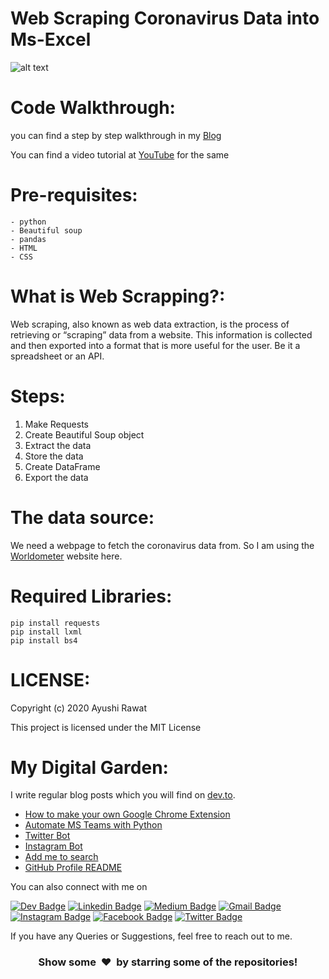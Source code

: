 # Web Scraping Coronavirus Data into Ms-Excel

![alt text](https://github.com/ayushi7rawat/Youtube-Projects/blob/master/Web%20Scraping%20Coronavirus%20Data%20into%20MS%20Excel/cover.png)

Code Walkthrough:
==========================
you can find a step by step walkthrough in my [Blog]()

You can find a video tutorial at [YouTube]() for the same

Pre-requisites:
==========================
```
- python
- Beautiful soup
- pandas
- HTML
- CSS
```

What is Web Scrapping?:
==========================
Web scraping, also known as web data extraction, is the process of retrieving or “scraping” data from a website. This information is collected and then exported into a format that is more useful for the user. Be it a spreadsheet or an API. 

Steps:
==========================
1. Make Requests
2. Create Beautiful Soup object
3. Extract the data
4. Store the data
5. Create DataFrame
6. Export the data

The data source:
==========================
We need a webpage to fetch the coronavirus data from. So I am using the [Worldometer](https://www.worldometers.info/coronavirus/#countries) website here.

Required Libraries:
==========================
```
pip install requests
pip install lxml
pip install bs4
```

LICENSE:
==========================
Copyright (c) 2020 Ayushi Rawat

This project is licensed under the MIT License

My Digital Garden:
==========================
I write regular blog posts which you will find on [dev.to](https://dev.to/ayushi7rawat).
- [How to make your own Google Chrome Extension](https://dev.to/ayushi7rawat/how-to-make-your-own-google-chrome-extension-dbl)
- [Automate MS Teams with Python](https://dev.to/ayushi7rawat/how-to-automate-ms-teams-with-python-3g2d)
- [Twitter Bot](https://dev.to/ayushi_rawat_/how-to-make-a-twitter-bot-with-python-3jg9)
- [Instagram Bot](https://dev.to/ayushi_rawat_/how-to-make-an-instagram-bot-with-python-1ggb)
- [Add me to search](https://dev.to/ayushi_rawat_/add-me-to-search-in-3-simple-steps-27jg)
- [GitHub Profile README](https://dev.to/ayushi_rawat_/create-a-github-profile-readme-in-3-simple-steps-3ofj)

 
 You can also connect with me on 
 
 [![Dev Badge](https://img.shields.io/badge/-DEV.to-47CCCC?style=flat&logo=Google-Chrome&logoColor=white&link=https://dev.to/ayushi7rawat)](https://dev.to/ayushi7rawat) 
   [![Linkedin Badge](https://img.shields.io/badge/-Linkedin-blue?style=flat-square&logo=Linkedin&logoColor=white&link=https://www.linkedin.com/in/ayushi7rawat/)](https://www.linkedin.com/in/ayushi7rawat/) 
   [![Medium Badge](https://img.shields.io/badge/-Medium-000000?style=flat&labelColor=000000&logo=Medium&link=https://medium.com/@ayushi7rawat)](https://medium.com/@ayushi7rawat) 
   [![Gmail Badge](https://img.shields.io/badge/-Gmail-c14438?style=flat-square&logo=Gmail&logoColor=white&link=mailto:ayushi7rawat@gmail.com)](mailto:ayushi7rawat@gmail.com)
   [![Instagram Badge](https://img.shields.io/badge/-Instagram-purple?style=flat&logo=instagram&logoColor=white&link=https://instagram.com/ayushi7rawat/)](https://instagram.com/ayushi7rawat) 
   [![Facebook Badge](https://img.shields.io/badge/-Facebook-036be4?style=flat-square&logo=Facebook&logoColor=white&link=https://www.facebook.com/profile.php?id=100008625401332)](https://www.facebook.com/people/Ayushi-Rawat/100008625401332)
  [![Twitter Badge](https://img.shields.io/badge/-Twitter-1ca0f1?style=flat-square&labelColor=1ca0f1&logo=twitter&logoColor=white&link=https://twitter.com/ayushi_rawat)](https://twitter.com/ayushi_rawat_)  
  
If you have any Queries or Suggestions, feel free to reach out to me.

<h3 align="center">Show some &nbsp;❤️&nbsp; by starring some of the repositories!</h3>
